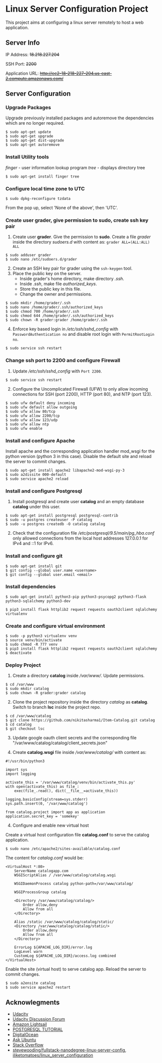 # Linux Server Configuration Project

This project aims at configuring a linux server remotely to host a web application.

## Server Info

IP Address: ~~18.218.227.204~~

SSH Port: ~~2200~~

Application URL: ~~http://ec2-18-218-227-204.us-east-2.compute.amazonaws.com/~~

## Server Configuration

### Upgrade Packages 

Upgrade previously installed packages and autoremove the dependencies which are no longer required.

```
$ sudo apt-get update
$ sudo apt-get upgrade
$ sudo apt-get dist-upgrade
$ sudo apt-get autoremove
```

### Install Utility tools

*finger* - user information lookup program
*tree* - displays directory tree

```
$ sudo apt-get install finger tree
```

### Configure local time zone to UTC

```
$ sudo dpkg-reconfigure tzdata 
```

From the pop up, select 'None of the above', then 'UTC'.

### Create user grader, give permission to sudo, create ssh key pair

1. Create user **grader**. Give the permission to **sudo**.
Create a file *grader* inside the directory *sudoers.d* with content as:
```grader ALL=(ALL:ALL) ALL```

```
$ sudo adduser grader
$ sudo nano /etc/sudoers.d/grader
```

2. Create an SSH key pair for grader using the ```ssh-keygen``` tool.
3. Place the public key on the server.
    - Inside grader's home directory, make directory *.ssh*.
    - Inside *.ssh*, make file *authorized_keys*.
    - Store the public key in this file.
    - Change the owner and permissions.

```
$ sudo mkdir /home/grader/.ssh
$ sudo nano /home/grader/.ssh/authorized_keys
$ sudo chmod 700 /home/grader/.ssh
$ sudo chmod 644 /home/grader/.ssh/authorized_keys
$ sudo chown -R grader:grader /home/grader/.ssh
```

4. Enforce key based login in */etc/ssh/sshd_config* with ```PasswordAuthentication no``` and disable root login with ```PermitRootLogin no```.

```
$ sudo service ssh restart
```

### Change ssh port to 2200 and configure Firewall

1. Update */etc/ssh/sshd_config* with ```Port 2200```.

```
$ sudo service ssh restart
```

2. Configure the Uncomplicated Firewall (UFW) to only allow incoming connections for SSH (port 2200), HTTP (port 80), and NTP (port 123).

```
$ sudo ufw default deny incoming
$ sudo ufw default allow outgoing
$ sudo ufw allow 80/tcp
$ sudo ufw allow 2200/tcp
$ sudo ufw allow 123/udp
$ sudo ufw allow ntp
$ sudo ufw enable
```

### Install and configure Apache

Install apache and the corresponding application handler mod_wsgi for the python version (python 3 in this case). Disable the default site and reload the server to commit changes.

```
$ sudo apt-get install apache2 libapache2-mod-wsgi-py-3
$ sudo a2dissite 000-default
$ sudo service apache2 reload
```

### Install and configure Postgresql

1. Install postgresql and create user **catalog** and an empty database **catalog** under this user.

```
$ sudo apt-get install postgresql postgresql-contrib
$ sudo -u postgres createuser -P catalog
$ sudo -u postgres createdb -O catalog catalog
```

2. Check that the configuration file */etc/postgresql/9.5/main/pg_hba.conf* only allowed connections from the local host addresses 127.0.0.1 for IPv4 and ::1 for IPv6.

### Install and configure git

```
$ sudo apt-get install git
$ git config --global user.name <username>
$ git config --global user.email <email>
```

### Install dependencies

```
$ sudo apt-get install python3-pip python3-psycopg2 python3-flask python3-sqlalchemy python3-dev

$ pip3 install flask httplib2 request requests oauth2client sqlalchemy virtualenv
```

### Create and configure virtual environment

```
$ sudo -p python3 virtualenv venv
$ source venv/bin/activate
$ sudo chmod -R 777 venv
$ pip3 install flask httplib2 request requests oauth2client sqlalchemy
$ deactivate
```

### Deploy Project

1. Create a directory **catalog** inside */var/www/*. Update permissions.

```
$ cd /var/www
$ sudo mkdir catalog
$ sudo chown -R grader:grader catalog
```

2. Clone the project repository inside the directory *catalog* as **catalog**. Switch to branch **lsc** inside the project repo.

```
$ cd /var/www/catalog
$ git clone https://github.com/nikitasharma1/Item-Catalog.git catalog
$ cd catalog
$ git checkout lsc
```

3. Update google oauth client secrets and the corresponding file "/var/www/catalog/catalog/client_secrets.json"

4. Create **catalog.wsgi** file inside */var/www/catalog/* with content as:

```
#!/usr/bin/python3

import sys
import logging

activate_this = '/var/www/catalog/venv/bin/activate_this.py'
with open(activate_this) as file_:
    exec(file_.read(), dict(__file__=activate_this))

logging.basicConfig(stream=sys.stderr)
sys.path.insert(0, '/var/www/catalog')

from catalog.project import app as application
application.secret_key = 'somekey'
```

4. Configure and enable new virtual host

Create a virtual host configuration file **catalog.conf** to serve the catalog application.

```
$ sudo nano /etc/apache2/sites-available/catalog.conf
```

The content for *catalog.conf* would be:

```
<VirtualHost *:80>
    ServerName catalogapp.com
    WSGIScriptAlias / /var/www/catalog/catalog.wsgi

    WSGIDaemonProcess catalog python-path=/var/www/catalog/

    WSGIProcessGroup catalog

    <Directory /var/www/catalog/catalog/>
        Order allow,deny
        Allow from all
    </Directory>

    Alias /static /var/www/catalog/catalog/static/
    <Directory /var/www/catalog/catalog/static/>
        Order allow,deny
        Allow from all
    </Directory>

    ErrorLog ${APACHE_LOG_DIR}/error.log
    LogLevel warn
    CustomLog ${APACHE_LOG_DIR}/access.log combined
</VirtualHost>
```

Enable the site (virtual host) to serve catalog app. Reload the server to commit changes.

```
$ sudo a2ensite catalog
$ sudo service apache2 restart 
```

## Acknowlegments
- [Udacity](https://in.udacity.com/course/full-stack-web-developer-nanodegree--nd004/)
- [Udacity Discussion Forum](https://discussions.udacity.com/t/linux-server-configuration-internal-server-error/483779)
- [Amazon Lightsail](https://cloudacademy.com/blog/how-to-set-up-your-first-amazon-lightsail/)
- [POSTGRESQL TUTORIAL](http://www.postgresqltutorial.com)
- [DigitalOcean](https://www.digitalocean.com/community/tutorials/how-to-deploy-a-flask-application-on-an-ubuntu-vps)
- [Ask Ubuntu](https://askubuntu.com/questions/27559/how-do-i-disable-remote-ssh-login-as-root-from-a-server)
- [Stack Overflow](https://stackoverflow.com)
- [stevewooding/fullstack-nanodegree-linux-server-config](https://github.com/SteveWooding/fullstack-nanodegree-linux-server-config),
[iliketomatoes/linux_server_configuration](https://github.com/iliketomatoes/linux_server_configuration)
